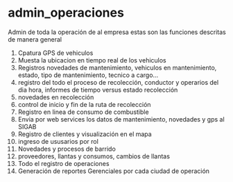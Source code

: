 # admin_operaciones
Admin de toda la operación de al empresa estas son las funciones descritas de manera general
1. Cpatura GPS de vehiculos
2. Muesta la ubicacion en tiempo real  de los vehiculos
3. Registros novedades de mantenimiento, vehiculos en mantenimiento, estado, tipo de mantenimiento, tecnico a cargo...
4. registro del todo el proceso de recolección, conductor y operarios del dia hora, informes de tiempo versus estado recolección
5. novedades en recolección
6. control de inicio y fin de la ruta de recolección
7. Registro en linea de consumo de combustible
8. Envia por web services los datos de mantenimiento, novedades y gps al SIGAB
9. Registro de clientes y visualización en el mapa
10. ingreso de ususarios por rol
11. Novedades y procesos de barrido
12. proveedores, llantas y consumos, cambios de llantas
13. Todo el registro de operaciones
14. Generación de reportes Gerenciales por cada ciudad de operación
